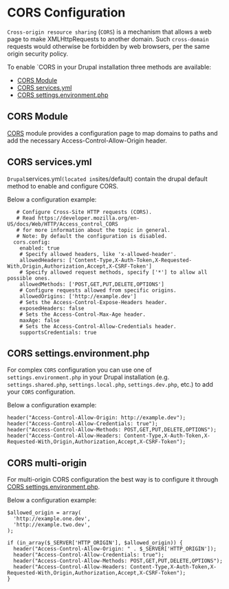 # CORS Configuration

`Cross-origin resource sharing` (`CORS`) is a mechanism that allows a web page to make XMLHttpRequests to another domain. Such `cross-domain` requests would otherwise be forbidden by web browsers, per the same origin security policy.

To enable `CORS in your Drupal installation three methods are available:

* [CORS Module](drupal_cors.md#cors-module)
* [CORS services.yml](drupal_cors.md#cors-servicesyml)
* [CORS settings.environment.php](drupal_cors.md#cors-settingenvironmentphp)

## CORS Module

[CORS](https://www.drupal.org/project/cors) module provides a configuration page to map domains to paths and add the necessary Access-Control-Allow-Origin header.

## CORS services.yml
`
Drupal `services.yml` (located in `sites/default) contain the drupal default method to enable and configure CORS.

Below a configuration example:

       # Configure Cross-Site HTTP requests (CORS).
       # Read https://developer.mozilla.org/en-US/docs/Web/HTTP/Access_control_CORS
       # for more information about the topic in general.
       # Note: By default the configuration is disabled.
      cors.config:
        enabled: true
        # Specify allowed headers, like 'x-allowed-header'.
        allowedHeaders: ['Content-Type,X-Auth-Token,X-Requested-With,Origin,Authorization,Accept,X-CSRF-Token']
        # Specify allowed request methods, specify ['*'] to allow all possible ones.
        allowedMethods: ['POST,GET,PUT,DELETE,OPTIONS']
        # Configure requests allowed from specific origins.
        allowedOrigins: ['http://example.dev']
        # Sets the Access-Control-Expose-Headers header.
        exposedHeaders: false
        # Sets the Access-Control-Max-Age header.
        maxAge: false
        # Sets the Access-Control-Allow-Credentials header.
        supportsCredentials: true

## CORS settings.environment.php

For complex `CORS` configuration you can use one of `settings.environment.php` in your Drupal installation (e.g. `settings.shared.php`, `settings.local.php`, `settings.dev.php`, etc.) to add your `CORS` configuration.

Below a configuration example:

    header("Access-Control-Allow-Origin: http://example.dev");
    header("Access-Control-Allow-Credentials: true");
    header("Access-Control-Allow-Methods: POST,GET,PUT,DELETE,OPTIONS");
    header("Access-Control-Allow-Headers: Content-Type,X-Auth-Token,X-Requested-With,Origin,Authorization,Accept,X-CSRF-Token");

## CORS multi-origin

For multi-origin CORS configuration the best way is to configure it through [CORS settings.environment.php](drupal_cors.md#cors-settingenvironmentphp).

Below a configuration example:

    $allowed_origin = array(
      'http://example.one.dev',
      'http://example.two.dev',
    );

    if (in_array($_SERVER['HTTP_ORIGIN'], $allowed_origin)) {
      header("Access-Control-Allow-Origin: " . $_SERVER['HTTP_ORIGIN']);
      header("Access-Control-Allow-Credentials: true");
      header("Access-Control-Allow-Methods: POST,GET,PUT,DELETE,OPTIONS");
      header("Access-Control-Allow-Headers: Content-Type,X-Auth-Token,X-Requested-With,Origin,Authorization,Accept,X-CSRF-Token");
    }
